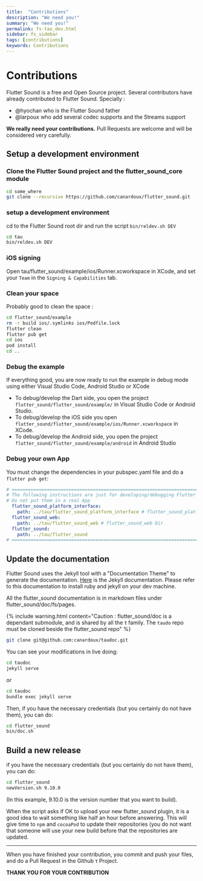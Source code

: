 ```yaml
---
title:  "Contributions"
description: "We need you!"
summary: "We need you!"
permalink: fs-tau_dev.html
sidebar: fs_sidebar
tags: [contributions]
keywords: Contributions
---
```


# Contributions

Flutter Sound is a free and Open Source project. Several contributors have already contributed to Flutter Sound. Specially :

- @hyochan who is the Flutter Sound father
- @larpoux who add several codec supports and the Streams support

**We really need your contributions.**
Pull Requests are welcome and will be considered very carefully.

## Setup a development environment

### Clone the Flutter Sound project and the flutter_sound_core module

```sh
cd some_where
git clone --recursive https://github.com/canardoux/flutter_sound.git
```

### setup a development environment

cd to the Flutter Sound root dir and run the script `bin/reldev.sh DEV`

```sh
cd tau
bin/reldev.sh DEV
```

### iOS signing

Open tau/flutter_sound/example/ios/Runner.xcworkspace in XCode, and set your `Team` in the `Signing & Capabilities` tab.

### Clean your space

Probably good to clean the space :

```sh
cd flutter_sound/example
rm -r build ios/.symlinks ios/Podfile.lock
flutter clean
flutter pub get
cd ios
pod install
cd ..
```

### Debug the example

If everything good, you are now ready to run the example in debug mode using either Visual Studio Code, Android Studio or XCode

- To debug/develop the Dart side, you open the project `flutter_sound/flutter_sound/example/` in Visual Studio Code or Android Studio.
- To debug/develop the iOS side you open `flutter_sound/flutter_sound/example/ios/Runner.xcworkspace` in XCode.
- To debug/develop the Android side, you open the project `flutter_sound/flutter_sound/example/android` in Android Studio

### Debug your own App

You must change the dependencies in your pubspec.yaml file and do a `flutter pub get`:

```yaml
# ============================================================================
# The following instructions are just for developing/debugging Flutter Sound
# Do not put them in a real App
  flutter_sound_platform_interface:
    path: ../tau/flutter_sound_platform_interface # flutter_sound_platform_interface Dir
  flutter_sound_web:
    path: ../tau/flutter_sound_web # flutter_sound_web Dir
  flutter_sound: 
    path: ../tau/flutter_sound
# ============================================================================
```

## Update the documentation

Flutter Sound uses the Jekyll tool with a "Documentation Theme" to generate the documentation.
[Here](https://idratherbewriting.com/documentation-theme-jekyll/) is the Jekyll documentation.
Please refer to this documentation to install ruby and jekyll on your dev machine.

All the flutter_sound documentation is in markdown files under flutter_sound/doc/fs/pages.

{% include warning.html content="Caution : flutter_sound/doc is a dependant submodule, and is shared by all the τ family.
The `taudo` repo must be cloned beside the flutter_sound repo" %}

```sh
git clone git@github.com:canardoux/taudoc.git
```

You can see your modifications in live doing:

```sh
cd taudoc
jekyll serve
```

or

```sh
cd taudoc
bundle exec jekyll serve
```

Then, if you have the necessary credentials (but you certainly do not have them), you can do:

```sh
cd flutter_sound
bin/doc.sh
```

## Build a new release

if you have the necessary credentials (but you certainly do not have them), you can do:

```sh
cd flutter_sound
newVersion.sh 9.10.0
```

(In this example, 9.10.0 is the version number that you want to build).

When the script asks if OK to upload your new flutter_sound plugin,
it is a good idea to wait something like half an hour before answering.
This will give time to `npm` and `cocoaPod` to update their repositories (you do not want that someone will use your new build before that the repositories are updated.

------------------

When you have finished your contribution, you commit and push your files, and do a Pull Request in the Github &tau; Project.

**THANK YOU FOR YOUR CONTRIBUTION**
